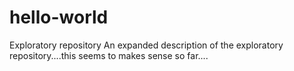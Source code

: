 # hello-world
Exploratory repository
An expanded description of the exploratory repository....this seems to makes sense so far....
